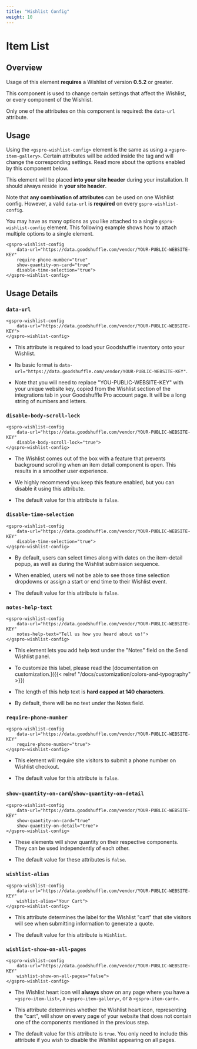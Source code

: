 ```yaml
---
title: "Wishlist Config"
weight: 10
---
```


# Item List

## Overview

Usage of this element **requires** a Wishlist of version **0.5.2** or greater.

This component is used to change certain settings that affect the Wishlist, or every component of the Wishlist.

Only one of the attributes on this component is required: the `data-url` attribute.

## Usage

Using the `<gspro-wishlist-config>` element is the same as using a `<gspro-item-gallery>`. Certain attributes will be
added inside the tag and will change the corresponding settings. Read more about the options enabled by this component
below.

This element will be placed **into your site header** during your installation. It should always reside in **your site header**.

Note that **any combination of attributes** can be used on one Wishlist config. 
However, a valid `data-url` is **required** on every `gspro-wishlist-config`.

You may have as many options as you like attached to a single `gspro-wishlist-config` element.
This following example shows how to attach multiple options to a single element.
```
<gspro-wishlist-config 
    data-url="https://data.goodshuffle.com/vendor/YOUR-PUBLIC-WEBSITE-KEY"
    require-phone-number="true"
    show-quantity-on-card="true"
    disable-time-selection="true">
</gspro-wishlist-config>
```


## Usage Details

### **`data-url`**

```
<gspro-wishlist-config 
    data-url="https://data.goodshuffle.com/vendor/YOUR-PUBLIC-WEBSITE-KEY">
</gspro-wishlist-config>
```

* This attribute is required to load your Goodshuffle inventory onto your Wishlist.

* Its basic format is `data-url="https://data.goodshuffle.com/vendor/YOUR-PUBLIC-WEBSITE-KEY"`.

* Note that you will need to replace "YOU-PUBLIC-WEBSITE-KEY" with your unique website key, copied from the Wishlist
  section of the integrations tab in your Goodshuffle Pro account page. It will be a long string of numbers and letters.

### **`disable-body-scroll-lock`**

```
<gspro-wishlist-config 
    data-url="https://data.goodshuffle.com/vendor/YOUR-PUBLIC-WEBSITE-KEY"
    disable-body-scroll-lock="true">
</gspro-wishlist-config>
```

* The Wishlist comes out of the box with a feature that prevents background scrolling when an item detail component is
  open. This results in a smoother user experience.

* We highly recommend you keep this feature enabled, but you can disable it using this attribute.

* The default value for this attribute is `false`.

### **`disable-time-selection`**

```
<gspro-wishlist-config 
    data-url="https://data.goodshuffle.com/vendor/YOUR-PUBLIC-WEBSITE-KEY"
    disable-time-selection="true">
</gspro-wishlist-config>
```

* By default, users can select times along with dates on the item-detail popup, as well as during the Wishlist
  submission sequence.

* When enabled, users wil not be able to see those time selection dropdowns or assign a start or end time to their
  Wishlist event.

* The default value for this attribute is `false`.

### **`notes-help-text`**

```
<gspro-wishlist-config 
    data-url="https://data.goodshuffle.com/vendor/YOUR-PUBLIC-WEBSITE-KEY"
    notes-help-text="Tell us how you heard about us!">
</gspro-wishlist-config>
```

* This element lets you add help text under the "Notes" field on the Send Wishlist panel.

* To customize this label, please read the [documentation on customization.]({{< relref "/docs/customization/colors-and-typography" >}})

* The length of this help text is **hard capped at 140 characters**. 

* By default, there will be no text under the Notes field.

### **`require-phone-number`**

```
<gspro-wishlist-config 
    data-url="https://data.goodshuffle.com/vendor/YOUR-PUBLIC-WEBSITE-KEY"
    require-phone-number="true">
</gspro-wishlist-config>
```

* This element will require site visitors to submit a phone number on Wishlist checkout.

* The default value for this attribute is `false`.

### **`show-quantity-on-card`/`show-quantity-on-detail`**

```
<gspro-wishlist-config 
    data-url="https://data.goodshuffle.com/vendor/YOUR-PUBLIC-WEBSITE-KEY"
    show-quantity-on-card="true"
    show-quantity-on-detail="true">
</gspro-wishlist-config>
```

* These elements will show quantity on their respective components. They can be used independently of each other.

* The default value for these attributes is `false`.

### **`wishlist-alias`**

```
<gspro-wishlist-config 
    data-url="https://data.goodshuffle.com/vendor/YOUR-PUBLIC-WEBSITE-KEY"
    wishlist-alias="Your Cart">
</gspro-wishlist-config>
```

* This attribute determines the label for the Wishlist "cart" that site visitors will see when submitting information to
  generate a quote.

* The default value for this attribute is `Wishlist`.

### **`wishlist-show-on-all-pages`**

```
<gspro-wishlist-config 
    data-url="https://data.goodshuffle.com/vendor/YOUR-PUBLIC-WEBSITE-KEY"
    wishlist-show-on-all-pages="false">
</gspro-wishlist-config>
```

* The Wishlist heart icon will **always** show on any page where you have a `<gspro-item-list>`,
  a `<gspro-item-gallery>`, or a `<gspro-item-card>`.

* This attribute determines whether the Wishlist heart icon, representing the "cart", will show on every page of your
  website that does not contain one of the components mentioned in the previous step.

* The default value for this attribute is `true`. You only need to include this attribute if you wish to disable the
  Wishlist appearing on all pages.
